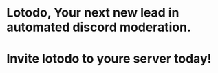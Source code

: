 <h1>Lotodo, Your next new lead in automated discord moderation.<h1>
<body>
  <text>Invite lotodo to youre server today!<text>
